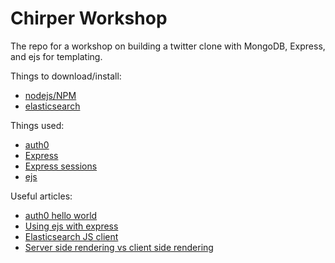 Chirper Workshop
===

The repo for a workshop on building a twitter clone with MongoDB, Express, and ejs for templating.

Things to download/install:
- [nodejs/NPM](https://nodejs.org/en/)
- [elasticsearch](https://www.elastic.co/downloads/elasticsearch)

Things used:
- [auth0](https://auth0.com/)
- [Express](http://expressjs.com/)
- [Express sessions](https://github.com/expressjs/session)
- [ejs](http://www.embeddedjs.com/)

Useful articles:
- [auth0 hello world](https://auth0.com/docs/server-platforms/nodejs)
- [Using ejs with express](https://scotch.io/tutorials/use-ejs-to-template-your-node-application)
- [Elasticsearch JS client](https://www.elastic.co/guide/en/elasticsearch/client/javascript-api/current/api-reference-2-2.html)
- [Server side rendering vs client side rendering](https://medium.com/google-developers/tradeoffs-in-server-side-and-client-side-rendering-14dad8d4ff8b#.680cragy4)
